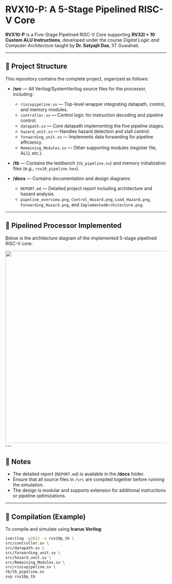 # RVX10-P: A 5-Stage Pipelined RISC-V Core

**RVX10-P** is a Five-Stage Pipelined RISC-V Core supporting **RV32I + 10 Custom ALU Instructions**, developed under the course *Digital Logic and Computer Architecture* taught by **Dr. Satyajit Das**, IIT Guwahati.

---

## 📁 Project Structure

This repository contains the complete project, organized as follows:

* **/src** — All Verilog/SystemVerilog source files for the processor, including:
  - `riscvpipeline.sv` — Top-level wrapper integrating datapath, control, and memory modules.  
  - `controller.sv` — Control logic for instruction decoding and pipeline control.  
  - `datapath.sv` — Core datapath implementing the five pipeline stages.  
  - `hazard_unit.sv` — Handles hazard detection and stall control.  
  - `forwarding_unit.sv` — Implements data forwarding for pipeline efficiency.  
  - `Remaining_Modules.sv` — Other supporting modules (register file, ALU, etc.).

* **/tb** — Contains the testbench (`tb_pipeline.sv`) and memory initialization files (e.g., `rvx10_pipeline.hex`).

* **/docs** — Contains documentation and design diagrams:
  - `REPORT.md` — Detailed project report including architecture and hazard analysis.
  - `pipeline_overview.png`, `Control_Hazard.png`, `Load_Hazard.png`, `Forwarding_Hazard.png`, and `ImplementedArchitecture.png`.

---

## 🧠 Pipelined Processor Implemented

Below is the architecture diagram of the implemented 5-stage pipelined RISC-V core:

<img src = './docs/ImplementedArchitecture.png' width = "600" />
---

## 📝 Notes

- The detailed report (`REPORT.md`) is available in the **/docs** folder.  
- Ensure that all source files in `/src` are compiled together before running the simulation.  
- The design is modular and supports extension for additional instructions or pipeline optimizations.

---

## 🧩 Compilation (Example)

To compile and simulate using **Icarus Verilog**:

```bash
iverilog -g2012 -o rvx10p_tb \
src/controller.sv \
src/datapath.sv \
src/forwarding_unit.sv \
src/hazard_unit.sv \
src/Remaining_Modules.sv \
src/riscvpipeline.sv \
tb/tb_pipeline.sv
vvp rvx10p_tb
